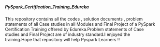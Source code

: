 <h5>PySpark_Certification_Training_Edureka</h5>

This repository contains all the codes , solution documents , problem statements of all Case studies in all Modules and Final Project of a PySpark Certification Training offered by Edureka.Problem statements of Case studies and Final Project are of industry standard.I enjoyed the training.Hope that repository will help Pyspark Learners !!

